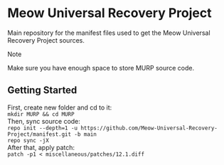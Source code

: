 # Meow Universal Recovery Project
Main repository for the manifest files used to get the Meow Universal Recovery Project sources.

> [!NOTE]
> Make sure you have enough space to store MURP source code.

## Getting Started
First, create new folder and cd to it:<br>
`mkdir MURP && cd MURP`<br>
Then, sync source code:<br>
`repo init --depth=1 -u https://github.com/Meow-Universal-Recovery-Project/manifest.git -b main`<br>
`repo sync -jX`<br>
After that, apply patch:<br>
`patch -p1 < miscellaneous/patches/12.1.diff`<br>

